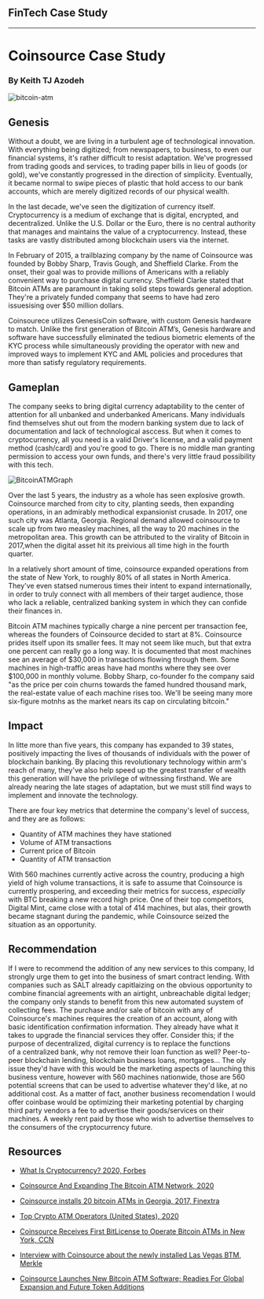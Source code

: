 ## FinTech Case Study
---
# Coinsource Case Study
### By Keith TJ Azodeh

![bitcoin-atm](https://news.bitcoin.com/wp-content/uploads/2016/08/Coinsource-Becomes-The-Largest-BTM-Provider-In-The-U.S..jpg)

## Genesis
Without a doubt, we are living in a turbulent age of technological innovation. With everything being digitized; from newspapers, to business,
to even our financial systems, it's rather difficult to resist adaptation. We've progressed from trading goods and services, to trading paper
bills in lieu of goods (or gold), we've constantly progressed in the direction of simplicity. Eventually, it became normal to swipe pieces 
of plastic that hold access to our bank accounts, which are merely digitized records of our physical wealth. 

In the last decade, we've seen the digitization of currency itself. Cryptocurrency is a medium of exchange that is digital, encrypted, and 
decentralized. Unlike the U.S. Dollar or the Euro, there is no central authority that manages and maintains the value of a cryptocurrency. 
Instead, these tasks are vastly distributed among blockchain users via the internet.

In February of 2015, a trailblazing company by the name of Coinsource was founded by Bobby Sharp, Travis Gough, and Sheffield Clarke. From 
the onset, their goal was to provide millions of Americans with a reliably convenient way to purchase digital currency. Sheffield Clarke 
stated that Bitcoin ATMs are paramount in taking solid steps towards general adoption. They're a privately funded company that seems to have 
had zero issuesising over $50 million dollars.

Coinsourece utilizes GenesisCoin software, with custom Genesis hardware to match. Unlike the first generation of Bitcoin ATM’s, Genesis 
hardware and software have successfully eliminated the tedious biometric elements of the KYC process while simultaneously providing the 
operator with new and improved ways to implement KYC and AML policies and procedures that more than satisfy regulatory requirements.

## Gameplan
The company seeks to bring digital currency adaptability to the center of attention for all unbanked and underbanked Americans. Many 
individuals find themselves shut out from the modern banking system due to lack of documentation and lack of technological asccess. But when 
it comes to cryptocurrency, all you need is a valid Driver's license, and a valid payment method (cash/card) and you're good to go. There is 
no middle man granting permission to access your own funds, and there's very little fraud possibility with this tech.

![BitcoinATMGraph](https://static.coindesk.com/wp-content/uploads/2020/11/BTC-ATM-775x361.png)

Over the last 5 years, the industry as a whole has seen explosive growth. Coinsource marched from city to city, planting seeds, then expanding 
operations, in an admirably methodical expansionist crusade. In 2017, one such city was Atlanta, Georgia. Regional demand allowed coinsource 
to scale up from two measley machines, all the way to 20 machines in the metropolitan area. This growth can be attributed to the virality of 
Bitcoin in 2017,when the digital asset hit its preivious all time high in the fourth quarter. 

In a relatively short amount of time, coinsource expanded operations from the state of New York, to roughly 80% of all states in North America. 
They've even statsed numerous times their intent to expand internationally, in order to truly connect with all members of their target audience, 
those who lack a reliable, centralized banking system in which they can confide their finances in.

Bitcoin ATM machines typically charge a nine percent per transaction fee, whereas the founders of Coinsource decided to start at 8%. Coinsource 
prides itself upon its smaller fees. It may not seem like much, but that extra one percent can really go a long way. It is documented that most 
machines see an average of $30,000 in transactions flowing through them. Some machines in high-traffic areas have had months where they see over 
$100,000 in monthly volume. Bobby Sharp, co-founder fo the company said "as the price per coin churns towards the famed hundred thousand mark, 
the real-estate value of each machine rises too. We'll be seeing many more six-figure motnhs as the market nears its cap on circulating bitcoin."

## Impact
In litte more than five years, this company has expanded to 39 states, positively impacting the lives of thousands of individuals with the power 
of blockchain banking. By placing this revolutionary technology within arm's reach of many, they've also help speed up the greatest transfer of 
wealth this generation will have the privilege of witnessing firsthand. We are already nearing the late stages of adaptation, but we must still 
find ways to implement and innovate the technology. 

There are four key metrics that determine the company's level of success, and they are as follows:
* Quantity of ATM machines they have stationed
* Volume of ATM transactions
* Current price of Bitcoin
* Quantity of ATM transaction

With 560 machines currently active across the country, producing a high yield of high volume transactions, it is safe to assume that Coinsource 
is currently prospering, and exceeding their metrics for success, *especially* with BTC breaking a new record high price. One of their top 
competitors, Digital Mint, came close with a total of 414 machines, but alas, their growth became stagnant during the pandemic, while Coinsource 
seized the situation as an opportunity.

## Recommendation

If I were to recommend the addition of any new services to this company, Id strongly urge them to get into the business of smart contract lending. 
With companies such as SALT already capitlaizing on the obvious opportunity to combine financial agreements with an airtight, unbreachable digital 
ledger; the company only stands to benefit from this new automated suystem of collecting fees. The purchase and/or sale of bitcoin with any of 
Coinsource's machines requires the creation of an account, along with basic identification confirmation information. They already have what it 
takes to upgrade the financial services they offer. Consider this; if the purpose of decentralized, digital currency is to replace the functions  
of a centralized bank, why not remove their loan function as well? Peer-to-peer blockchain lending, blockchain business loans, mortgages... 
The oly issue they'd have with this would be the marketing aspects of launching this business venture, however with 560 machines nationwide, those 
are 560 potential screens that can be used to advertise whatever they'd like, at no additional cost. As a matter of fact, another business 
recomendation I would offer coinbase would be optimizing their marketing potential by charging third party vendors a fee to advertise their 
goods/services on their machines. A weekly rent paid by those who wish to advertise themselves to the consumers of the cryptocurrency future.


## Resources


* [What Is Cryptocurrency? 2020, Forbes](https://www.forbes.com/advisor/investing/what-is-cryptocurrency/)

* [Coinsource And Expanding The Bitcoin ATM Network, 2020](https://bitcoinmagazine.com/articles/coinsource-and-expanding-the-bitcoin-atm-network)

* [Coinsource installs 20 bitcoin ATMs in Georgia, 2017, Finextra](https://www.finextra.com/pressarticle/71783/coinsource-installs-20-bitcoin-atms-in-georgia)

* [Top Crypto ATM Operators (United States), 2020](https://coinatmradar.com/charts/top-operators/united-states/)

* [Coinsource Receives First BitLicense to Operate Bitcoin ATMs in New York, CCN](https://www.ccn.com/coinsource-receives-first-bitlicense-to-operate-bitcoin-atms-in-new-york/)

* [Interview with Coinsource about the newly installed Las Vegas BTM, Merkle](https://themerkle.com/coinsource-bitcoin-atm-las-vegas/)

* [Coinsource Launches New Bitcoin ATM Software; Readies For Global Expansion and Future Token Additions](https://www.chipin.com/coinsource-launches-new-bitcoin-atm-software/)

